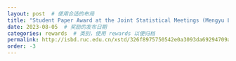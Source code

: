 ```yaml
---
layout: post  # 使用合适的布局
title: "Student Paper Award at the Joint Statistical Meetings (Mengyu Li)"  
date: 2023-08-05  # 奖励的发布日期
categories: rewards  # 类别，使用 rewards 以便归档
permalink: http://isbd.ruc.edu.cn/xstd/326f8975750542e0a3093da69294709a.htm
order: -3
---
```




